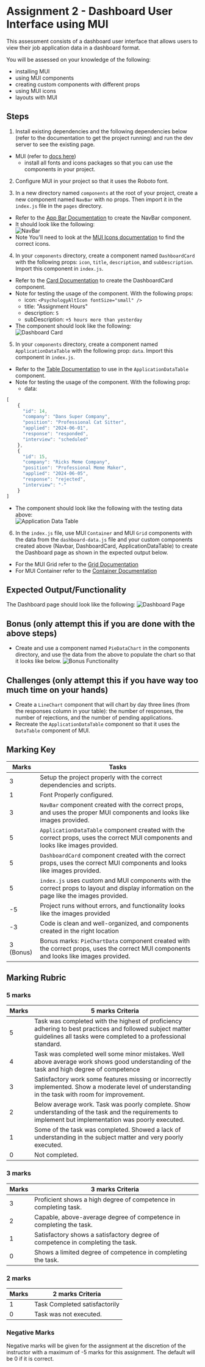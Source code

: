 # Assignment 2 - Dashboard User Interface using MUI

This assessment consists of a dashboard user interface that allows users to view their job application data in a dashboard format.

You will be assessed on your knowledge of the following:
- installing MUI
- using MUI components
- creating custom components with different props
- using MUI icons
- layouts with MUI

## Steps

1. Install existing dependencies and the following dependencies below (refer to the documentation to get the project running) and run the dev server to see the existing page.

- MUI (refer to [docs here](https://mui.com/material-ui/getting-started/installation/))
    - install all fonts and icons packages so that you can use the components in your project.
2. Configure MUI in your project so that it uses the Roboto font.

3. In a new directory named `components` at the root of your project, create a new component named `NavBar` with no props. Then import it in the `index.js` file in the `pages` directory. 
- Refer to the [App Bar Documentation](https://mui.com/material-ui/react-app-bar/) to create the NavBar component.
- It should look like the following: <br/>
![NavBar](./readme_images/sample_navbar.png)
- Note You'll need to look at the [MUI Icons documentation](https://mui.com/material-ui/material-icons/) to find the correct icons.
4. In your `components` directory, create a component named `DashboardCard` with the following props: `icon`, `title`, `description`, and `subDescription`. Import this component in `index.js`.
- Refer to the [Card Documentation](https://mui.com/material-ui/react-card/) to create the DashboardCard component.
- Note for testing the usage of the component. With the following props:
  - icon: `<PsychologyAltIcon fontSize="small" />`
  - title: "Assignment Hours"
  - description: `5`
  - subDescription: `+5 hours more than yesterday`
- The component should look like the following: <br/>
![Dashboard Card](./readme_images/sample_dashboard_card.png)

5. In your `components` directory, create a component named `ApplicationDataTable` with the following prop: `data`. Import this component in `index.js`.
- Refer to the [Table Documentation](https://mui.com/material-ui/react-table/) to use in the `ApplicationDataTable` component.
- Note for testing the usage of the component. With the following prop:
  - data:
```js
[
    {
      "id": 14,
      "company": "Dans Super Company",
      "position": "Professional Cat Sitter",
      "applied": "2024-06-01",
      "response": "responded",
      "interview": "scheduled"
    },
    {
      "id": 15,
      "company": "Ricks Meme Company",
      "position": "Professional Meme Maker",
      "applied": "2024-06-05",
      "response": "rejected",
      "interview": "-"
    }
]
```
- The component should look like the following with the testing data above: <br/>
![Application Data Table](./readme_images/sample_application_data_table.png)

6. In the `index.js` file, use MUI `Container` and MUI `Grid` components with the data from the `dashboard-data.js` file and your custom components created above (Navbar, DashboardCard, ApplicationDataTable) to create the Dashboard page as shown in the expected output below.
- For the MUI Grid refer to the [Grid Documentation](https://mui.com/material-ui/react-grid/)
- For MUI Container refer to the [Container Documentation](https://mui.com/material-ui/react-container/)

## Expected Output/Functionality
The Dashboard page should look like the following:
![Dashboard Page](./readme_images/sample_expected_output.png)

## Bonus (only attempt this if you are done with the above steps)
- Create and use a component named `PieDataChart` in the components directory, and use the data from the above to populate the chart so that it looks like below.
![Bonus Functionality](./readme_images/bonus_functionality.gif)

## Challenges (only attempt this if you have way too much time on your hands)

- Create a `LineChart` component that will chart by day three lines (from the responses column in your table): the number of responses, the number of rejections, and the number of pending applications.
- Recreate the `ApplicationDataTable` component so that it uses the `DataTable` component of MUI.

## Marking Key

| Marks | Tasks |
|------------------|------------------|
| 3 | Setup the project properly with the correct dependencies and scripts. |
| 1 | Font Properly configured. |
| 3 | `NavBar` component created with the correct props, and uses the proper MUI components and looks like images provided. |
| 5 | `ApplicationDataTable` component created with the correct props, uses the correct MUI components and looks like images provided. |
| 5 | `DashboardCard` component created with the correct props, uses the correct MUI components and looks like images provided. |
| 5 | `index.js` uses custom and MUI components with the correct props to layout and display information on the page like the images provided. |
| -5 | Project runs without errors, and functionality looks like the images provided |
| -3 | Code is clean and well-organized, and components created in the right location |
| 3 (Bonus) | Bonus marks: `PieChartData` component created with the correct props, uses the correct MUI components and looks like images provided.  |

## Marking Rubric
### 5 marks
| Marks | 5 marks Criteria |
|------------------|------------------|
| 5 | Task was completed with the highest of proficiency adhering to best practices and followed subject matter guidelines all tasks were completed to a professional standard. |
| 4 | Task was completed well some minor mistakes. Well above average work shows good understanding of the task and high degree of competence |
| 3  | Satisfactory work some features missing or incorrectly implemented. Show a moderate level of understanding in the task with room for improvement. |
| 2  | Below average work. Task was poorly complete. Show understanding of the task and the requirements to implement but implementation was poorly executed. |
| 1  | Some of the task was completed. Showed a lack of understanding in the subject matter and very poorly executed. |
| 0  | Not completed. |

### 3 marks
| Marks | 3 marks Criteria |
|------------------|------------------|
| 3 | Proficient shows a high degree of competence in completing task. |
| 2 | Capable, above-average degree of competence in completing the task. |
| 1 | Satisfactory shows a satisfactory degree of competence in completing the task. | 
| 0 | Shows a limited degree of competence in completing the task. |
 
### 2 marks

| Marks | 2 marks Criteria |
|------------------|------------------|
| 1 | Task Completed satisfactorily   |
| 0 | Task was not executed. |

### Negative Marks

Negative marks will be given for the assignment at the discretion of the instructor with a maximum of -5 marks for this assignment. The default will be 0 if it is correct.
